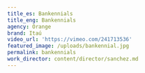 ```yaml
---
title_es: Bankennials
title_eng: Bankennials
agency: Orange
brand: Itaú
video_url: 'https://vimeo.com/241713536'
featured_image: /uploads/bankennial.jpg
permalink: bankennials
work_director: content/director/sanchez.md
---
```


